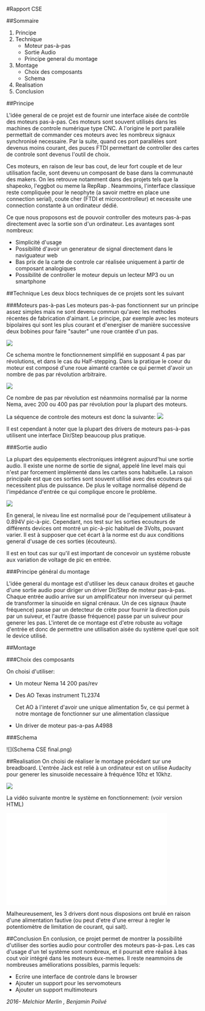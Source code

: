 #Rapport CSE

##Sommaire
1. Principe
2. Technique
	* Moteur pas-à-pas
	* Sortie Audio
	* Principe general du montage
3. Montage
	* Choix des composants
	* Schema
4. Realisation
5. Conclusion

##Principe

L'idée general de ce projet est de fournir une interface aisée de contrôle des moteurs pas-à-pas. Ces moteurs sont souvent utilisés dans les machines de controle numérique type CNC. A l'origine le port parallèle permettait de commander ces moteurs avec les nombreux signaux synchronisé necessaire. Par la suite, quand ces port parallèles sont devenus moins courant, des puces FTDI permettant de controller des cartes de controle sont devenus l'outil de choix. 

Ces moteurs, en raison de leur bas cout, de leur fort couple et de leur utilisation facile, sont devenu un composant de base dans la communauté des makers. On les retrouve notamment dans des projets tels que la shapeoko, l'eggbot ou meme la RepRap . Neammoins, l'interface classique reste compliquée pour le neophyte (a savoir mettre en place une connection serial), coute cher (FTDI et microcontrolleur) et necessite une connection constante à un ordinateur dédié. 

Ce que nous proposons est de pouvoir controller des moteurs pas-à-pas directement avec la sortie son d'un ordinateur. Les avantages sont nombreux:

* Simplicité d'usage
* Possibilité d'avoir un generateur de signal directement dans le naviguateur web
* Bas prix de la carte de controle car réalisée uniquement à partir de composant analogiques
* Possibilité de controller le moteur depuis un lecteur MP3 ou un smartphone


##Technique
Les deux blocs techniques de ce projets sont les suivant

###Moteurs pas-à-pas
Les moteurs pas-à-pas fonctionnent sur un principe assez simples mais ne sont devenu commun qu'avec les methodes récentes de fabrication d'aimant. Le principe, par exemple avec les moteurs bipolaires qui sont les plus courant et d'energiser de manière successive deux bobines pour faire "sauter" une roue crantée d'un pas. 

![](step.gif)

Ce schema montre le fonctionnement simplifié en supposant 4 pas par révolutions, et dans le cas du Half-stepping. Dans la pratique le coeur du moteur est composé d'une roue aimanté crantée ce qui permet d'avoir un nombre de pas par révolution arbitraire. 

![](stator.jpg)

Ce nombre de pas par révolution est néanmoins normalisé par la norme Nema, avec 200 ou 400 pas par révolution pour la plupart des moteurs. 

La séquence de controle des moteurs est donc la suivante:
![](sequence.jpg)

Il est cependant à noter que la plupart des drivers de moteurs pas-à-pas utilisent une interface Dir/Step beaucoup plus pratique.

###Sortie audio

La plupart des equipements electroniques intégrent aujourd'hui une sortie audio. Il existe une norme de sortie de signal, appelé line level mais qui n'est par forcement implémenté dans les cartes sons habituelle. La raison principale est que ces sorties sont souvent utilisé avec des ecouteurs qui necessitent plus de puissance. De plus le voltage normalisé dépend de l'impédance d'entrée ce qui complique encore le problème. 

![](line.png)
 
En general, le niveau line est normalisé pour de l'equipement utilisateur à 0.894V pic-à-pic. Cependant, nos test sur les sorties ecouteurs de différents devices ont montré un pic-à-pic habituel de 3Volts, pouvant varier.
Il est à supposer que cet écart à la norme est du aux conditions general d'usage de ces sorties (écouteurs).

Il est en tout cas sur qu'il est important de concevoir un système robuste aux variation de voltage de pic en entrée.

###Principe général du montage

L'idée general du montage est d'utiliser les deux canaux droites et gauche d'une sortie audio pour diriger un driver Dir/Step de moteur pas-à-pas. Chaque entrée audio arrive sur un amplificateur non inverseur qui permet de transformer la sinuoide en signal crénaux. Un de ces signaux (haute fréquence) passe par un detecteur de crète pour fournir la direction puis par un suiveur, et l'autre (basse fréquence) passe par un suiveur pour generer les pas. L'interet de ce montage est d'etre robuste au voltage d'entrée et donc de permettre une utilisation aisée du système quel que soit le device utilisé. 


##Montage

###Choix des composants

On choisi d'utiliser:

* Un moteur Nema 14 200 pas/rev
* Des AO Texas instrument TL2374

	Cet AO à l'interet d'avoir une unique alimentation 5v, ce qui permet à notre montage de fonctionner sur une alimentation classique
	
* Un driver de moteur pas-a-pas A4988

###Schema

![](Schema CSE final.png)


##Realisation
On choisi de réaliser le montage précédant sur une breadboard. L'entrée Jack est relié à un ordinateur est on utilise Audacity pour generer les sinusoide necessaire à fréquénce 10hz et 10khz. 

![](auda.png)

La vidéo suivante montre le système en fonctionnement: (voir version HTML) 



<embed type="video/mp4" src="CSE video.m4v" width="420" height="240">


Malheureusement, les 3 drivers dont nous disposions ont brulé en raison d'une alimentation fautive (ou peut d'etre d'une erreur à regler le potentiomètre de limitation de courant, qui sait).

##Conclusion
En conlusion, ce projet permet de montrer la possibilité d'utiliser des sorties audio pour controller des moteurs pas-à-pas. Les cas d'usage d'un tel système sont nombreux, et il pourrait etre réalisé à bas cout voir intégré dans les moteurs eux-memes. Il reste neammoins de nombreuses améliorations possibles, parmis lequels:

 * Ecrire une interface de controle dans le browser
 * Ajouter un support pour les servomoteurs
 * Ajouter un support multimoteurs
 
 
 
*2016- Melchior Merlin , Benjamin Poilvé*
